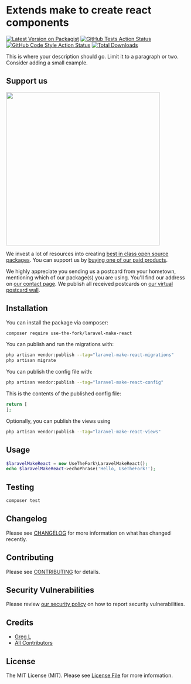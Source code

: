 # Extends make to create react components

[![Latest Version on Packagist](https://img.shields.io/packagist/v/use-the-fork/laravel-make-react.svg?style=flat-square)](https://packagist.org/packages/use-the-fork/laravel-make-react)
[![GitHub Tests Action Status](https://img.shields.io/github/workflow/status/use-the-fork/laravel-make-react/run-tests?label=tests)](https://github.com/use-the-fork/laravel-make-react/actions?query=workflow%3Arun-tests+branch%3Amain)
[![GitHub Code Style Action Status](https://img.shields.io/github/workflow/status/use-the-fork/laravel-make-react/Fix%20PHP%20code%20style%20issues?label=code%20style)](https://github.com/use-the-fork/laravel-make-react/actions?query=workflow%3A"Fix+PHP+code+style+issues"+branch%3Amain)
[![Total Downloads](https://img.shields.io/packagist/dt/use-the-fork/laravel-make-react.svg?style=flat-square)](https://packagist.org/packages/use-the-fork/laravel-make-react)

This is where your description should go. Limit it to a paragraph or two. Consider adding a small example.

## Support us

[<img src="https://github-ads.s3.eu-central-1.amazonaws.com/laravel-make-react.jpg?t=1" width="419px" />](https://spatie.be/github-ad-click/laravel-make-react)

We invest a lot of resources into creating [best in class open source packages](https://spatie.be/open-source). You can support us by [buying one of our paid products](https://spatie.be/open-source/support-us).

We highly appreciate you sending us a postcard from your hometown, mentioning which of our package(s) you are using. You'll find our address on [our contact page](https://spatie.be/about-us). We publish all received postcards on [our virtual postcard wall](https://spatie.be/open-source/postcards).

## Installation

You can install the package via composer:

```bash
composer require use-the-fork/laravel-make-react
```

You can publish and run the migrations with:

```bash
php artisan vendor:publish --tag="laravel-make-react-migrations"
php artisan migrate
```

You can publish the config file with:

```bash
php artisan vendor:publish --tag="laravel-make-react-config"
```

This is the contents of the published config file:

```php
return [
];
```

Optionally, you can publish the views using

```bash
php artisan vendor:publish --tag="laravel-make-react-views"
```

## Usage

```php
$laravelMakeReact = new UseTheFork\LaravelMakeReact();
echo $laravelMakeReact->echoPhrase('Hello, UseTheFork!');
```

## Testing

```bash
composer test
```

## Changelog

Please see [CHANGELOG](CHANGELOG.md) for more information on what has changed recently.

## Contributing

Please see [CONTRIBUTING](CONTRIBUTING.md) for details.

## Security Vulnerabilities

Please review [our security policy](../../security/policy) on how to report security vulnerabilities.

## Credits

- [Greg L](https://github.com/use-the-fork)
- [All Contributors](../../contributors)

## License

The MIT License (MIT). Please see [License File](LICENSE.md) for more information.
